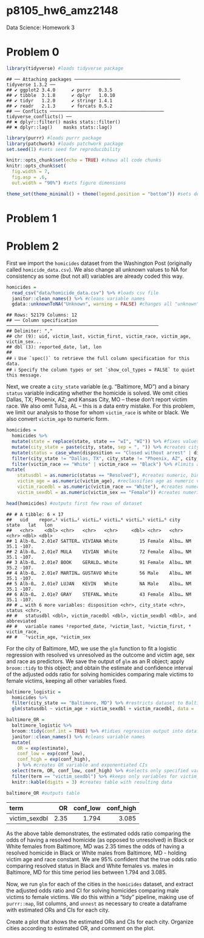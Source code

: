 p8105_hw6_amz2148
================

Data Science: Homework 3

# Problem 0

``` r
library(tidyverse) #loads tidyverse package
```

    ## ── Attaching packages ─────────────────────────────────────── tidyverse 1.3.2 ──
    ## ✔ ggplot2 3.4.0      ✔ purrr   0.3.5 
    ## ✔ tibble  3.1.8      ✔ dplyr   1.0.10
    ## ✔ tidyr   1.2.0      ✔ stringr 1.4.1 
    ## ✔ readr   2.1.3      ✔ forcats 0.5.2 
    ## ── Conflicts ────────────────────────────────────────── tidyverse_conflicts() ──
    ## ✖ dplyr::filter() masks stats::filter()
    ## ✖ dplyr::lag()    masks stats::lag()

``` r
library(purrr) #loads purrr package
library(patchwork) #loads patchwork package
set.seed(1) #sets seed for reproducibility 
```

``` r
knitr::opts_chunk$set(echo = TRUE) #shows all code chunks
knitr::opts_chunk$set(
  fig.width = 7,
  fig.asp = .6,
  out.width = "90%") #sets figure dimensions

theme_set(theme_minimal() + theme(legend.position = "bottom")) #sets default figure theme
```

# Problem 1

# Problem 2

First we import the `homicides` dataset from the Washington Post
(originally called `homicide_data.csv`). We also change all unknown
values to NA for consistency as some (but not all) variables are already
coded this way.

``` r
homicides = 
  read_csv("data/homicide_data.csv") %>% #loads csv file
  janitor::clean_names() %>% #cleans variable names
  gdata::unknownToNA("Unknown", warning = FALSE) #changes all "unknown" values to "NA"
```

    ## Rows: 52179 Columns: 12
    ## ── Column specification ────────────────────────────────────────────────────────
    ## Delimiter: ","
    ## chr (9): uid, victim_last, victim_first, victim_race, victim_age, victim_sex...
    ## dbl (3): reported_date, lat, lon
    ## 
    ## ℹ Use `spec()` to retrieve the full column specification for this data.
    ## ℹ Specify the column types or set `show_col_types = FALSE` to quiet this message.

Next, we create a `city_state` variable (e.g. “Baltimore, MD”) and a
binary `status` variable indicating whether the homicide is solved. We
omit cities Dallas, TX; Phoenix, AZ; and Kansas City, MO – these don’t
report victim race. We also omit Tulsa, AL – this is a data entry
mistake. For this problem, we limit our analysis to those for whom
`victim_race` is white or black. We also convert `victim_age` to numeric
form.

``` r
homicides = 
  homicides %>% 
  mutate(state = replace(state, state == "wI", "WI")) %>% #fixes values erroneously labeled wI
  mutate(city_state = paste(city, state, sep = ", ")) %>% #creates city_state variable
  mutate(status = case_when(disposition == "Closed without arrest" | disposition == "Open/No arrest" ~ "Unresolved", disposition == "Closed by arrest" ~ "Resolved")) %>% #creates binary status variable
  filter(city_state != "Dallas, TX", city_state != "Phoenix, AZ", city_state != "Kansas City, MO", city_state != "Tulsa, AL") %>% #omits specified cities
  filter(victim_race == "White" | victim_race == "Black") %>% #limits analyses to only White and Black victims
mutate(
    statusdbl = as.numeric(status == "Resolved"), #creates numeric, binary status variable where resolved = 1, unresolved = 0
    victim_age = as.numeric(victim_age), #reclassifies age as numeric variable
    victim_racedbl = as.numeric(victim_race == "White"), #creates numeric race variable where White = 1, Black = 0
    victim_sexdbl = as.numeric(victim_sex == "Female")) #creates numeric sex variable where Female = 1, Male = 0

head(homicides) #outputs first few rows of dataset
```

    ## # A tibble: 6 × 17
    ##   uid    repor…¹ victi…² victi…³ victi…⁴ victi…⁵ victi…⁶ city  state   lat   lon
    ##   <chr>    <dbl> <chr>   <chr>   <chr>     <dbl> <chr>   <chr> <chr> <dbl> <dbl>
    ## 1 Alb-0…  2.01e7 SATTER… VIVIANA White        15 Female  Albu… NM     35.1 -107.
    ## 2 Alb-0…  2.01e7 MULA    VIVIAN  White        72 Female  Albu… NM     35.1 -107.
    ## 3 Alb-0…  2.01e7 BOOK    GERALD… White        91 Female  Albu… NM     35.2 -107.
    ## 4 Alb-0…  2.01e7 MARTIN… GUSTAVO White        56 Male    Albu… NM     35.1 -107.
    ## 5 Alb-0…  2.01e7 LUJAN   KEVIN   White        NA Male    Albu… NM     35.1 -107.
    ## 6 Alb-0…  2.01e7 GRAY    STEFAN… White        43 Female  Albu… NM     35.1 -107.
    ## # … with 6 more variables: disposition <chr>, city_state <chr>, status <chr>,
    ## #   statusdbl <dbl>, victim_racedbl <dbl>, victim_sexdbl <dbl>, and abbreviated
    ## #   variable names ¹​reported_date, ²​victim_last, ³​victim_first, ⁴​victim_race,
    ## #   ⁵​victim_age, ⁶​victim_sex

For the city of Baltimore, MD, we use the `glm` function to fit a
logistic regression with resolved vs unresolved as the outcome and
victim age, sex and race as predictors. We save the output of `glm` as
an R object; apply `broom::tidy` to this object; and obtain the estimate
and confidence interval of the adjusted odds ratio for solving homicides
comparing male victims to female victims, keeping all other variables
fixed.

``` r
baltimore_logistic = 
  homicides %>% 
  filter(city_state == "Baltimore, MD") %>% #restricts dataset to Baltimore, MD
  glm(statusdbl ~ victim_age + victim_sexdbl + victim_racedbl, data = ., family = binomial()) #runs logistic regression with outcome of status and covariates of age, sex, and race

baltimore_OR = 
  baltimore_logistic %>% 
  broom::tidy(conf.int = TRUE) %>% #tidies regression output into dataframe, adds ln confidence intervals
  janitor::clean_names() %>% #cleans variable names
  mutate(
    OR = exp(estimate),
    conf_low = exp(conf_low),
    conf_high = exp(conf_high),
    ) %>% #creates OR variable and exponentiated CIs
  select(term, OR, conf_low, conf_high) %>% #selects only specified variables
  filter(term == "victim_sexdbl") %>% #keeps only variables for victim_sex variable
  knitr::kable(digits = 3) #creates table with resulting data

baltimore_OR #outputs table
```

| term          |   OR | conf_low | conf_high |
|:--------------|-----:|---------:|----------:|
| victim_sexdbl | 2.35 |    1.794 |     3.085 |

As the above table demonstrates, the estimated odds ratio comparing the
odds of having a resolved homicide (as opposed to unresolved) in Black
or White females from Baltimore, MD was 2.35 times the odds of having a
resolved homicide in Black or White males from Baltimore, MD - holding
victim age and race constant. We are 95% confident that the true odds
ratio comparing resolved status in Black and White females vs. males in
Baltimore, MD for this time period lies between 1.794 and 3.085.

Now, we run `glm` for each of the cities in the `homicides` dataset, and
extract the adjusted odds ratio and CI for solving homicides comparing
male victims to female victims. We do this within a “tidy” pipeline,
making use of `purrr::map`, list columns, and `unnest` as necessary to
create a dataframe with estimated ORs and CIs for each city.

Create a plot that shows the estimated ORs and CIs for each city.
Organize cities according to estimated OR, and comment on the plot.
